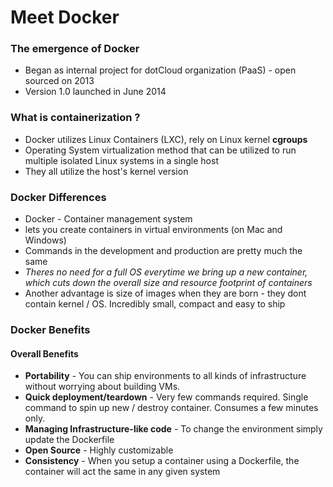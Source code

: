 # Meet Docker

### The emergence of Docker

- Began as internal project for dotCloud organization (PaaS) - open sourced on 2013
- Version 1.0 launched in June 2014

### What is containerization ?

- Docker utilizes Linux Containers (LXC), rely on Linux kernel **cgroups**
- Operating System virtualization method that can be utilized to run multiple isolated Linux systems in a single host
- They all utilize the host's kernel version

### Docker Differences

- Docker - Container management system
- lets you create containers in virtual environments (on Mac and Windows)
- Commands in the development and production are pretty much the same
- *Theres no need for a full OS everytime we bring up a new container, which cuts down the overall size and resource footprint of containers*
- Another advantage is size of images when they are born - they dont contain kernel / OS. Incredibly small, compact and easy to ship

### Docker Benefits

#### Overall Benefits

- **Portability** - You can ship environments to all kinds of infrastructure without worrying about building VMs.
- **Quick deployment/teardown** - Very few commands required. Single command to spin up new / destroy container. Consumes a few minutes only.
- **Managing Infrastructure-like code** - To change the environment simply update the Dockerfile
- **Open Source** - Highly customizable
- **Consistency** - When you setup a container using a Dockerfile, the container will act the same in any given system
